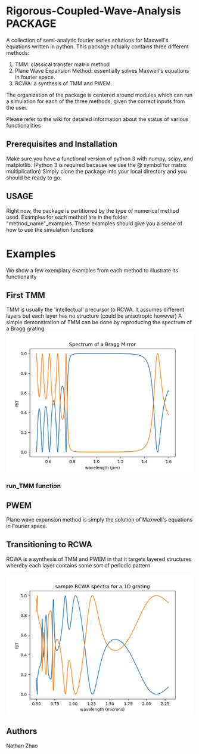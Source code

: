 # Rigorous-Coupled-Wave-Analysis PACKAGE
A collection of semi-analytic fourier series solutions for Maxwell's equations written in python.
This package actually contains three different methods:
1) TMM: classical transfer matrix method
2) Plane Wave Expansion Method: essentially solves Maxwell's equations in fourier space.
3) RCWA: a synthesis of TMM and PWEM.

The organization of the package is centered around modules which can run a simulation for each of the three methods, given the correct inputs from the user. 

Please refer to the wiki for detailed information about the status of various functionalities

## Prerequisites and Installation
Make sure you have a functional version of python 3 with numpy, scipy, and matplotlib. (Python 3 is required because we use the @ symbol for matrix multiplication)
Simply clone the package into your local directory and you should be ready to go.

## USAGE
Right now, the package is partitioned by the type of numerical method used. Examples for each method are in the folder "method_name"_examples. These examples should give you a sense of how to use the simulation functions

# Examples
We show a few exemplary examples from each method to illustrate its functionality
## First TMM
TMM is usually the 'intellectual' precursor to RCWA. It assumes different layers but each layer has no structure (could be anisotropic however)
A simple demonstration of TMM can be done by reproducing the spectrum of a Bragg grating.
![Alt Text](./img/bragg_TMM.png)

### run_TMM function


## PWEM
Plane wave expansion method is simply the solution of Maxwell's equations in Fourier space.

## Transitioning to RCWA
RCWA is a synthesis of TMM and PWEM in that it targets layered structures whereby each layer contains some sort of periodic pattern

![Alt Text](./img/sample_1D_grating_spectra.png)

## Authors
Nathan Zhao
